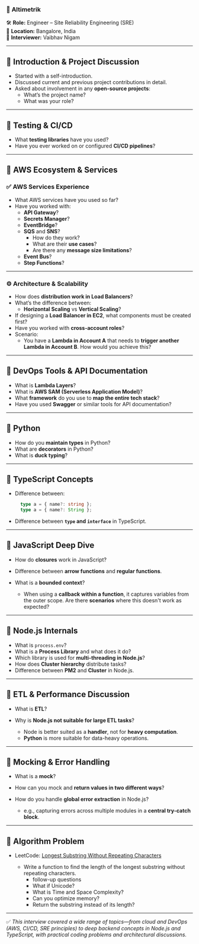### 🏢 **Altimetrik**  
🛠️ **Role:** Engineer – Site Reliability Engineering (SRE)  
📍 **Location:** Bangalore, India  
👤 **Interviewer:** Vaibhav Nigam

---

## 🔹 Introduction & Project Discussion

- Started with a self-introduction.
- Discussed current and previous project contributions in detail.
- Asked about involvement in any **open-source projects**:
  - What’s the project name?
  - What was your role?

---

## 🔹 Testing & CI/CD

- What **testing libraries** have you used?
- Have you ever worked on or configured **CI/CD pipelines**?

---

## 🔹 AWS Ecosystem & Services

### ✅ AWS Services Experience

- What AWS services have you used so far?
- Have you worked with:
  - **API Gateway**?
  - **Secrets Manager**?
  - **EventBridge**?
  - **SQS** and **SNS**?
    - How do they work?
    - What are their **use cases**?
    - Are there any **message size limitations**?
  - **Event Bus**?
  - **Step Functions**?

---

### ⚙️ Architecture & Scalability

- How does **distribution work in Load Balancers**?
- What’s the difference between:
  - **Horizontal Scaling** vs **Vertical Scaling**?
- If designing a **Load Balancer in EC2**, what components must be created first?
- Have you worked with **cross-account roles**?
- Scenario:
  - You have a **Lambda in Account A** that needs to **trigger another Lambda in Account B**. How would you achieve this?

---

## 🔹 DevOps Tools & API Documentation

- What is **Lambda Layers**?
- What is **AWS SAM (Serverless Application Model)**?
- What **framework** do you use to **map the entire tech stack**?
- Have you used **Swagger** or similar tools for API documentation?

---

## 🔹 Python

- How do you **maintain types** in Python?
- What are **decorators** in Python?
- What is **duck typing**?

---

## 🔹 TypeScript Concepts

- Difference between:
  ```ts
    type a = { name?: string };
    type a = { name?: String };
    ```

- Difference between **`type` and `interface`** in TypeScript.

---

## 🔹 JavaScript Deep Dive

* How do **closures** work in JavaScript?
* Difference between **arrow functions** and **regular functions**.
* What is a **bounded context**?

  * When using a **callback within a function**, it captures variables from the outer scope. Are there **scenarios** where this doesn't work as expected?

---

## 🔹 Node.js Internals

* What is `process.env`?
* What is a **Process Library** and what does it do?
* Which library is used for **multi-threading in Node.js**?
* How does **Cluster hierarchy** distribute tasks?
* Difference between **PM2** and **Cluster** in Node.js.

---

## 🔹 ETL & Performance Discussion

* What is **ETL**?
* Why is **Node.js not suitable for large ETL tasks**?

  * Node is better suited as a **handler**, not for **heavy computation**.
  * **Python** is more suitable for data-heavy operations.

---

## 🔹 Mocking & Error Handling

* What is a **mock**?
* How can you mock and **return values in two different ways**?
* How do you handle **global error extraction** in Node.js?

  * e.g., capturing errors across multiple modules in a **central try-catch block**.

---

## 🔹 Algorithm Problem

* LeetCode: [Longest Substring Without Repeating Characters](https://leetcode.com/problems/longest-substring-without-repeating-characters/)

  * Write a function to find the length of the longest substring without repeating characters.
    * follow-up questions
    * What if Unicode?
    * What is Time and Space Complexity?
    * Can you optimize memory?
    * Return the substring instead of its length?



---

✅ *This interview covered a wide range of topics—from cloud and DevOps (AWS, CI/CD, SRE principles) to deep backend concepts in Node.js and TypeScript, with practical coding problems and architectural discussions.*